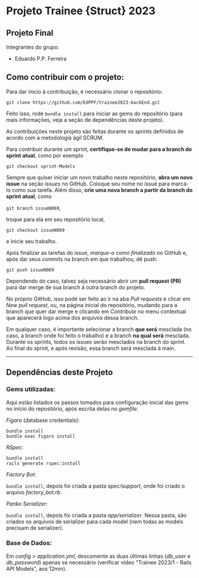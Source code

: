# Projeto Trainee {Struct} 2023

## Projeto Final

Integrantes do grupo:

- Eduardo P.P. Ferreira

## Como contribuir com o projeto:

Para dar inicio à contribuição, é necessário clonar o repositório:

`git clone https://github.com/EdPPF/trainee2023-backEnd.git`

Feito isso, rode `bundle install` para iniciar as gems do repositório (para mais informações, veja a seção de dependências deste projeto).

As contribuições neste projeto são feitas durante os *sprints* definidos de acordo com a metodologia ágil SCRUM.

Para contribuir durante um sprint, **certifique-se de mudar para a branch do sprint atual**, como por exemplo

`git checkout sprint-Models`

Sempre que quiser iniciar um novo trabalho neste repositório, **abra um novo issue** na seção *issues* no GitHub. Coloque seu nome no issue para marcá-lo como sua tarefa. Além disso, **crie uma nova branch a partir da branch do sprint atual**, como

`git branch issueN069`,

troque para ela em seu repositório local,

`git checkout issueN069`

e inicie seu trabalho.

Após finalizar as tarefas do issue, *marque-o como finalizado* no GitHub e, após dar seus commits na branch em que trabalhou, dê push:

`git push issueN069`

Dependendo do caso, talvez seja necessário abrir um **pull request (PR)** para dar merge de sua branch à outra branch do projeto.

No próprio GitHub, isso pode ser feito ao ir na aba *Pull requests* e clicar em *New pull request*, ou, na página inicial do repositório, mudando para a branch que quer dar merge e clicando em *Contribute* no menu contextual que aparecerá logo acima dos arquivos dessa branch.

Em qualquer caso, é importante selecionar a branch **que será** mesclada (no caso, a branch onde foi feito o trabalho) e a branch **na qual será** mesclada. Durante os sprints, todos os issues serão mesclados na branch do sprint. Ao final do sprint, e após revisão, essa branch será mesclada à main.

____

## Dependências deste Projeto

### Gems utilizadas:

Aqui estão listados os passos tomados para configuração inicial das gems no início do repositório, após escrita delas no *gemfile*.

*Figaro* (database credentials):

    bundle install
    bundle exec figaro install

*RSpec*:

    bundle install
    rails generate rspec:install

*Factory Bot*:

`bundle install`, depois foi criada a pasta *spec/support*, onde foi criado o arquivo *factory_bot.rb*.

*Panko Serializer*:

`bundle install`, depois foi criada a pasta *app/serializer*. Nessa pasta, são criados os arquivos de serializer para cada model (nem todas as models precisam de serializer).

### Base de Dados:

Em *config > application.yml*, descomente as duas últimas linhas (*db_user* e *db_password*) apenas se necessário (verificar vídeo "Trainee 2023/1 - Rails API Models", aos 12min).
